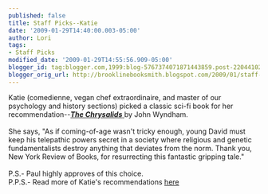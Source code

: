 ```yaml
---
published: false
title: Staff Picks--Katie
date: '2009-01-29T14:40:00.003-05:00'
author: Lori
tags:
- Staff Picks
modified_date: '2009-01-29T14:55:56.909-05:00'
blogger_id: tag:blogger.com,1999:blog-5767374071871443859.post-2204410256465444008
blogger_orig_url: http://brooklinebooksmith.blogspot.com/2009/01/staff-picks-katie.html
---
```


Katie (comedienne, vegan chef extraordinaire, and master of our psychology and history sections) picked a classic sci-fi book for her recommendation--<a href="http://brookline.booksense.com/NASApp/store/Product?s=showproduct&amp;isbn=9781590172926"><strong><em>The Chrysalids</em></strong> </a>by John Wyndham.<br /><br />She says, "As if coming-of-age wasn't tricky enough, young David must keep his telepathic powers secret in a society where religious and genetic fundamentalists destroy anything that deviates from the norm. Thank you, New York Review of Books, for resurrecting this fantastic gripping tale."<br /><br />P.S.- Paul highly approves of this choice.<br />P.P.S.- Read more of Katie's recommendations <a href="http://brookline.booksense.com/NASApp/store/IndexJsp?s=storepicks&amp;page=297610">here</a>